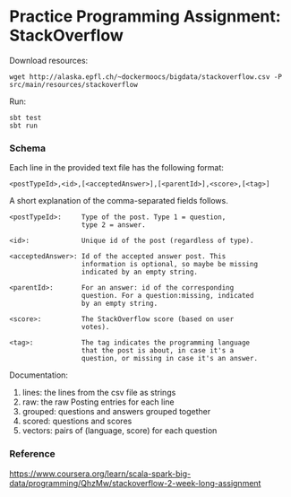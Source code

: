 # Practice Programming Assignment: StackOverflow

Download resources:

```shell
wget http://alaska.epfl.ch/~dockermoocs/bigdata/stackoverflow.csv -P src/main/resources/stackoverflow
```

Run:

```shell
sbt test
sbt run
```

### Schema

Each line in the provided text file has the following format:
```
<postTypeId>,<id>,[<acceptedAnswer>],[<parentId>],<score>,[<tag>]
```

A short explanation of the comma-separated fields follows.

```
<postTypeId>:     Type of the post. Type 1 = question,
                  type 2 = answer.

<id>:             Unique id of the post (regardless of type).

<acceptedAnswer>: Id of the accepted answer post. This
                  information is optional, so maybe be missing
                  indicated by an empty string.

<parentId>:       For an answer: id of the corresponding
                  question. For a question:missing, indicated
                  by an empty string.

<score>:          The StackOverflow score (based on user
                  votes).

<tag>:            The tag indicates the programming language
                  that the post is about, in case it's a
                  question, or missing in case it's an answer.
```

Documentation:

1. lines: the lines from the csv file as strings
2. raw: the raw Posting entries for each line
3. grouped: questions and answers grouped together
4. scored: questions and scores
5. vectors: pairs of (language, score) for each question

### Reference

https://www.coursera.org/learn/scala-spark-big-data/programming/QhzMw/stackoverflow-2-week-long-assignment
